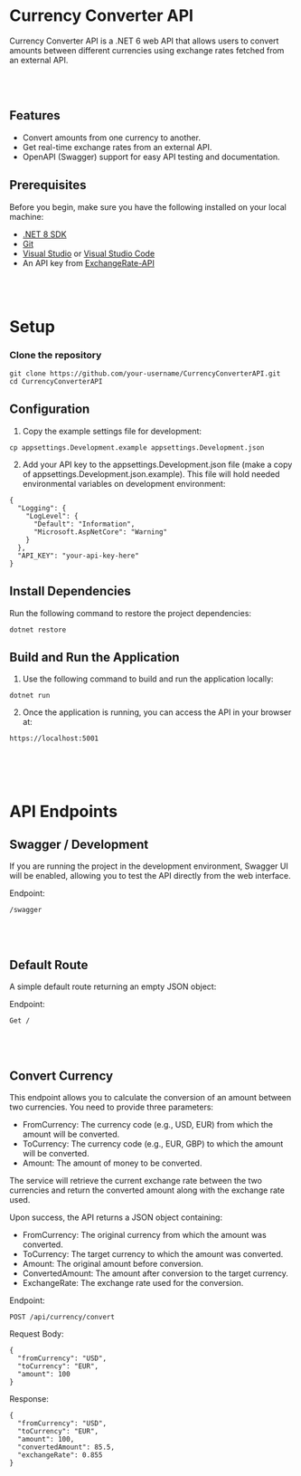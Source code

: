 # Currency Converter API

Currency Converter API is a .NET 6 web API that allows users to convert amounts between different currencies using exchange rates fetched from an external API.

<br><br>

## Features

- Convert amounts from one currency to another.
- Get real-time exchange rates from an external API.
- OpenAPI (Swagger) support for easy API testing and documentation.

## Prerequisites

Before you begin, make sure you have the following installed on your local machine:

- [.NET 8 SDK](https://dotnet.microsoft.com/download)
- [Git](https://git-scm.com/)
- [Visual Studio](https://visualstudio.microsoft.com/) or [Visual Studio Code](https://code.visualstudio.com/)
- An API key from [ExchangeRate-API](https://www.exchangerate-api.com/)

<br><br>


# Setup

### Clone the repository

```
git clone https://github.com/your-username/CurrencyConverterAPI.git
cd CurrencyConverterAPI
```

## Configuration

1. Copy the example settings file for development:

```
cp appsettings.Development.example appsettings.Development.json
```

2. Add your API key to the appsettings.Development.json file (make a copy of appsettings.Development.json.example). This file will hold needed environmental variables on development environment:
```
{
  "Logging": {
    "LogLevel": {
      "Default": "Information",
      "Microsoft.AspNetCore": "Warning"
    }
  },
  "API_KEY": "your-api-key-here"
}
```

## Install Dependencies
Run the following command to restore the project dependencies:
```
dotnet restore
```

## Build and Run the Application

1. Use the following command to build and run the application locally:

```
dotnet run
```

2. Once the application is running, you can access the API in your browser at: 
```
https://localhost:5001
```
<br><br><br>


# API Endpoints

## Swagger / Development

If you are running the project in the development environment, Swagger UI will be enabled, allowing you to test the API directly from the web interface.

Endpoint:
```
/swagger
```
<br><br>
## Default Route

A simple default route returning an empty JSON object:

Endpoint:
```
Get /
```
<br><br>
## Convert Currency
This endpoint allows you to calculate the conversion of an amount between two currencies. You need to provide three parameters:

- FromCurrency: The currency code (e.g., USD, EUR) from which the amount will be converted.
- ToCurrency: The currency code (e.g., EUR, GBP) to which the amount will be converted.
- Amount: The amount of money to be converted.

The service will retrieve the current exchange rate between the two currencies and return the converted amount along with the exchange rate used.

Upon success, the API returns a JSON object containing:

- FromCurrency: The original currency from which the amount was converted.
- ToCurrency: The target currency to which the amount was converted.
- Amount: The original amount before conversion.
- ConvertedAmount: The amount after conversion to the target currency.
- ExchangeRate: The exchange rate used for the conversion.

Endpoint:
```
POST /api/currency/convert
```

Request Body:
```
{
  "fromCurrency": "USD",
  "toCurrency": "EUR",
  "amount": 100
}
```

Response:
```
{
  "fromCurrency": "USD",
  "toCurrency": "EUR",
  "amount": 100,
  "convertedAmount": 85.5,
  "exchangeRate": 0.855
}
```